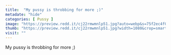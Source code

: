 ```yaml
---
title:  "My pussy is throbbing for more ;)"
metadate: "hide"
categories: [ Pussy ]
image: "https://preview.redd.it/cj22rmwmnlp51.jpg?auto=webp&s=75f2ec4f02b957a72e72645ccf680c3757dbe257"
thumb: "https://preview.redd.it/cj22rmwmnlp51.jpg?width=1080&crop=smart&auto=webp&s=14ed46c5665fda3e426297f30b8500a55190f649"
visit: ""
---
```

My pussy is throbbing for more ;)
